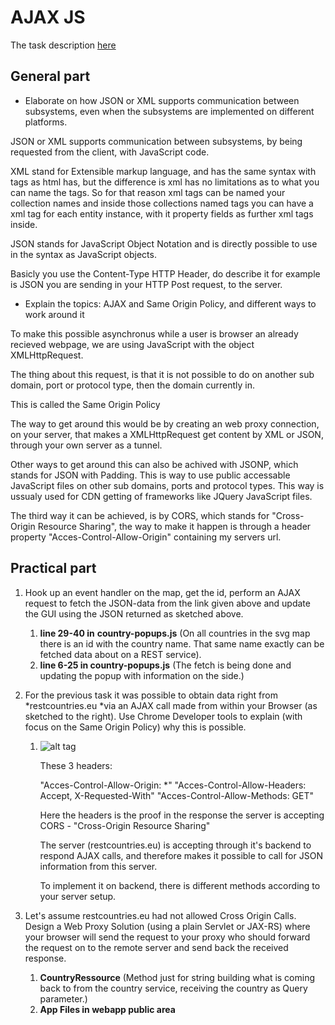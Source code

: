 # AJAX JS

The task description [here](https://github.com/scheldejonas/Exercises/blob/master/EP/exam-preparation_AJAX_JS.pdf)

## General part

- Elaborate on how JSON or XML supports communication between subsystems, even when the subsystems are implemented on different platforms. 

JSON or XML supports communication between subsystems, by being requested from the client, with JavaScript code.

XML stand for Extensible markup language, and has the same syntax with tags as html has, but the difference is xml has no limitations as to what you can name the tags. So for that reason xml tags can be named your collection names and inside those collections named tags you can have a xml tag for each entity instance, with it property fields as further xml tags inside.

JSON stands for JavaScript Object Notation and is directly possible to use in the syntax as JavaScript objects.

Basicly you use the Content-Type HTTP Header, do describe it for example is JSON you are sending in your HTTP Post request, to the server.

- Explain the topics: AJAX and Same Origin Policy, and different ways to work around it 

To make this possible asynchronus while a user is browser an already recieved webpage, we are using JavaScript with the object XMLHttpRequest.

The thing about this request, is that it is not possible to do on another sub domain, port or protocol type, then the domain currently in.

This is called the Same Origin Policy

The way to get around this would be by creating an web proxy connection, on your server, that makes a XMLHttpRequest get content by XML or JSON, through your own server as a tunnel.

Other ways to get around this can also be achived with JSONP, which stands for JSON with Padding. This is way to use public accessable JavaScript files on other sub domains, ports and protocol types. This way is ussualy used for CDN getting of frameworks like JQuery JavaScript files.

The third way it can be achieved, is by CORS, which stands for "Cross-Origin Resource Sharing", the way to make it happen is through a header property "Acces-Control-Allow-Origin" containing my servers
url.

## Practical part

1. Hook up an event handler on the map, get the id, perform an AJAX request to fetch the JSON-data from the link given above and update the GUI using the JSON returned as sketched above.
   1. **line 29-40 in** **country-popups.js** (On all countries in the svg map there is an id with the country name. That same name exactly can be fetched data about on a REST service).
   2. **line 6-25 in country-popups.js** (The fetch is being done and updating the popup with information on the side.)


2. For the previous task it was possible to obtain data right from *restcountries.eu *via an AJAX call made from within your Browser (as sketched to the right). Use Chrome Developer tools to explain (with focus on the Same Origin Policy) why this is possible.
   1. ![alt tag](http://schelde.info/wp-content/uploads/2017/03/scheldeinfo_sp4-billeder-768x427.png)

      These 3 headers:

      "Acces-Control-Allow-Origin: *"
      "Acces-Control-Allow-Headers: Accept, X-Requested-With"
      "Acces-Control-Allow-Methods: GET"

      Here the headers is the proof in the response the server is accepting
      CORS - "Cross-Origin Resource Sharing"

      The server (restcountries.eu) is accepting through it's backend to
      respond AJAX calls, and therefore makes it possible to call for JSON
      information from this server.

      To implement it on backend, there is different methods according to
      your server setup.


3. Let's assume restcountries.eu had not allowed Cross Origin Calls. Design a Web Proxy Solution (using a plain Servlet or JAX-RS) where your browser will send the request to your proxy who should forward the request on to the remote server and send back the received response.
   1. **CountryRessource** (Method just for string building what is coming back to from the country service, receiving the country as Query parameter.)
   2. **App Files in webapp public area**